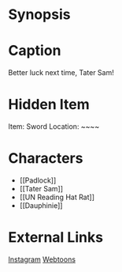 # Synopsis


# Caption
Better luck next time, Tater Sam!

# Hidden Item
Item: Sword
Location: ~~~~

# Characters
* [[Padlock]]
* [[Tater Sam]]
* [[UN Reading Hat Rat]]
* [[Dauphinie]]

# External Links
[Instagram](https://www.instagram.com/p/B8exPdDjrVC/)
[Webtoons](https://www.webtoons.com/en/challenge/twistwood-tales/30-tater-sam-tries-his-best/viewer?title_no=344740&episode_no=33)